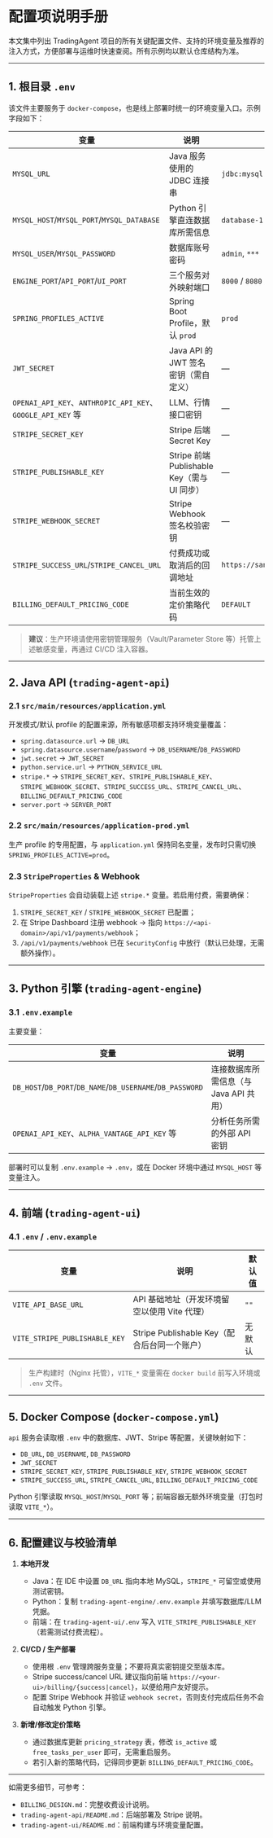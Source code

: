 # 配置项说明手册

本文集中列出 TradingAgent 项目的所有关键配置文件、支持的环境变量及推荐的注入方式，方便部署与运维时快速查阅。所有示例均以默认仓库结构为准。

---

## 1. 根目录 `.env`

该文件主要服务于 `docker-compose`，也是线上部署时统一的环境变量入口。示例字段如下：

| 变量 | 说明 | 默认值/示例 |
| ---- | ---- | ----------- |
| `MYSQL_URL` | Java 服务使用的 JDBC 连接串 | `jdbc:mysql://.../tradingagent` |
| `MYSQL_HOST`/`MYSQL_PORT`/`MYSQL_DATABASE` | Python 引擎直连数据库所需信息 | `database-1...`, `3306`, `tradingagent` |
| `MYSQL_USER`/`MYSQL_PASSWORD` | 数据库账号密码 | `admin`, `***` |
| `ENGINE_PORT`/`API_PORT`/`UI_PORT` | 三个服务对外映射端口 | `8000` / `8080` / `80` |
| `SPRING_PROFILES_ACTIVE` | Spring Boot Profile，默认 `prod` | `prod` |
| `JWT_SECRET` | Java API 的 JWT 签名密钥（需自定义） | — |
| `OPENAI_API_KEY`、`ANTHROPIC_API_KEY`、`GOOGLE_API_KEY` 等 | LLM、行情接口密钥 | — |
| `STRIPE_SECRET_KEY` | Stripe 后端 Secret Key | — |
| `STRIPE_PUBLISHABLE_KEY` | Stripe 前端 Publishable Key（需与 UI 同步） | — |
| `STRIPE_WEBHOOK_SECRET` | Stripe Webhook 签名校验密钥 | — |
| `STRIPE_SUCCESS_URL`/`STRIPE_CANCEL_URL` | 付费成功或取消后的回调地址 | `https://sandbox.quantumhusky.ai/billing/...` |
| `BILLING_DEFAULT_PRICING_CODE` | 当前生效的定价策略代码 | `DEFAULT` |

> **建议**：生产环境请使用密钥管理服务（Vault/Parameter Store 等）托管上述敏感变量，再通过 CI/CD 注入容器。

---

## 2. Java API (`trading-agent-api`)

### 2.1 `src/main/resources/application.yml`

开发模式/默认 profile 的配置来源，所有敏感项都支持环境变量覆盖：

- `spring.datasource.url` -> `DB_URL`
- `spring.datasource.username`/`password` -> `DB_USERNAME`/`DB_PASSWORD`
- `jwt.secret` -> `JWT_SECRET`
- `python.service.url` -> `PYTHON_SERVICE_URL`
- `stripe.*` -> `STRIPE_SECRET_KEY`、`STRIPE_PUBLISHABLE_KEY`、`STRIPE_WEBHOOK_SECRET`、`STRIPE_SUCCESS_URL`、`STRIPE_CANCEL_URL`、`BILLING_DEFAULT_PRICING_CODE`
- `server.port` -> `SERVER_PORT`

### 2.2 `src/main/resources/application-prod.yml`

生产 profile 的专用配置，与 `application.yml` 保持同名变量，发布时只需切换 `SPRING_PROFILES_ACTIVE=prod`。

### 2.3 `StripeProperties` & Webhook

`StripeProperties` 会自动装载上述 `stripe.*` 变量。若启用付费，需要确保：

1. `STRIPE_SECRET_KEY` / `STRIPE_WEBHOOK_SECRET` 已配置；
2. 在 Stripe Dashboard 注册 webhook → 指向 `https://<api-domain>/api/v1/payments/webhook`；
3. `/api/v1/payments/webhook` 已在 `SecurityConfig` 中放行（默认已处理，无需额外操作）。

---

## 3. Python 引擎 (`trading-agent-engine`)

### 3.1 `.env.example`

主要变量：

| 变量 | 说明 |
| ---- | ---- |
| `DB_HOST`/`DB_PORT`/`DB_NAME`/`DB_USERNAME`/`DB_PASSWORD` | 连接数据库所需信息（与 Java API 共用） |
| `OPENAI_API_KEY`、`ALPHA_VANTAGE_API_KEY` 等 | 分析任务所需的外部 API 密钥 |

部署时可以复制 `.env.example` → `.env`，或在 Docker 环境中通过 `MYSQL_HOST` 等变量注入。

---

## 4. 前端 (`trading-agent-ui`)

### 4.1 `.env` / `.env.example`

| 变量 | 说明 | 默认值 |
| ---- | ---- | ------ |
| `VITE_API_BASE_URL` | API 基础地址（开发环境留空以使用 Vite 代理） | `""` |
| `VITE_STRIPE_PUBLISHABLE_KEY` | Stripe Publishable Key（配合后台同一个账户） | 无默认 |

> 生产构建时（Nginx 托管），`VITE_*` 变量需在 `docker build` 前写入环境或 `.env` 文件。

---

## 5. Docker Compose (`docker-compose.yml`)

`api` 服务会读取根 `.env` 中的数据库、JWT、Stripe 等配置，关键映射如下：

- `DB_URL`, `DB_USERNAME`, `DB_PASSWORD`
- `JWT_SECRET`
- `STRIPE_SECRET_KEY`, `STRIPE_PUBLISHABLE_KEY`, `STRIPE_WEBHOOK_SECRET`
- `STRIPE_SUCCESS_URL`, `STRIPE_CANCEL_URL`, `BILLING_DEFAULT_PRICING_CODE`

Python 引擎读取 `MYSQL_HOST`/`MYSQL_PORT` 等；前端容器无额外环境变量（打包时读取 `VITE_*`）。

---

## 6. 配置建议与校验清单

1. **本地开发**
   - Java：在 IDE 中设置 `DB_URL` 指向本地 MySQL，`STRIPE_*` 可留空或使用测试密钥。
   - Python：复制 `trading-agent-engine/.env.example` 并填写数据库/LLM 凭据。
   - 前端：在 `trading-agent-ui/.env` 写入 `VITE_STRIPE_PUBLISHABLE_KEY`（若需测试付费流程）。

2. **CI/CD / 生产部署**
   - 使用根 `.env` 管理跨服务变量；不要将真实密钥提交至版本库。
   - Stripe success/cancel URL 建议指向前端 `https://<your-ui>/billing/{success|cancel}`，以便给用户友好提示。
   - 配置 Stripe Webhook 并验证 `webhook secret`，否则支付完成后任务不会自动触发 Python 引擎。

3. **新增/修改定价策略**
   - 通过数据库更新 `pricing_strategy` 表，修改 `is_active` 或 `free_tasks_per_user` 即可，无需重启服务。
   - 若引入新的策略代码，记得同步更新 `BILLING_DEFAULT_PRICING_CODE`。

---

如需更多细节，可参考：
- `BILLING_DESIGN.md`：完整收费设计说明。
- `trading-agent-api/README.md`：后端部署及 Stripe 说明。
- `trading-agent-ui/README.md`：前端构建与环境变量配置。
